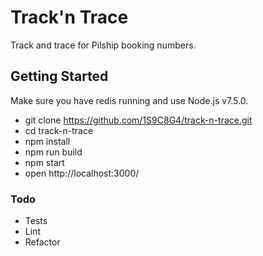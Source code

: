 # Track'n Trace

Track and trace for Pilship booking numbers.

## Getting Started

Make sure you have redis running and use Node.js v7.5.0.

* git clone https://github.com/1S9C8G4/track-n-trace.git
* cd track-n-trace
* npm install
* npm run build
* npm start
* open http://localhost:3000/

### Todo

* Tests
* Lint
* Refactor
